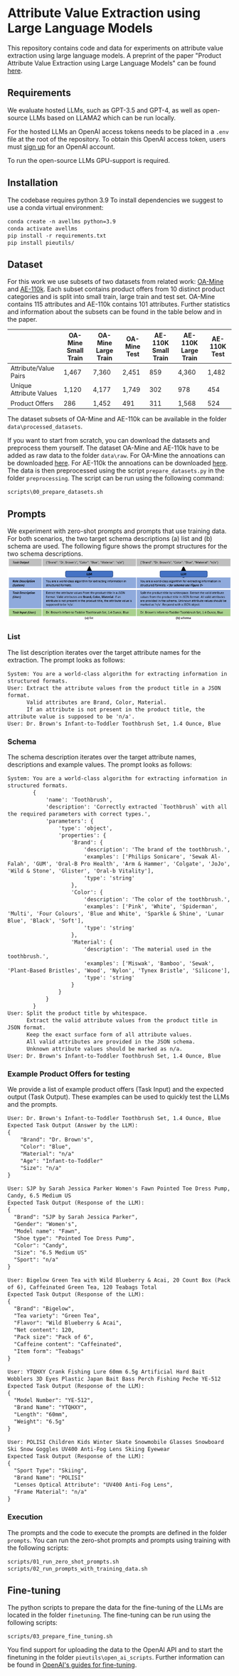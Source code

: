 # Attribute Value Extraction using Large Language Models
This repository contains code and data for experiments on attribute value extraction using large language models.
A preprint of the paper "Product Attribute Value Extraction using Large Language Models" can be found [here](https://arxiv.org/abs/2310.12537).

## Requirements

We evaluate hosted LLMs, such as GPT-3.5 and GPT-4, as well as open-source LLMs based on LLAMA2 which can be run locally. 

For the hosted LLMs an OpenAI access tokens needs to be placed in a `.env` file at the root of the repository.
To obtain this OpenAI access token, users must [sign up](https://platform.openai.com/signup) for an OpenAI account.

To run the open-source LLMs GPU-support is required.

## Installation

The codebase requires python 3.9 To install dependencies we suggest to use a conda virtual environment:

```
conda create -n avellms python=3.9
conda activate avellms
pip install -r requirements.txt
pip install pieutils/
```

## Dataset

For this work we use subsets of two datasets from related work: [OA-Mine](https://github.com/xinyangz/OAMine/) and [AE-110k](https://github.com/cubenlp/ACL19_Scaling_Up_Open_Tagging/).
Each subset contains product offers from 10 distinct product categories and is split into small train, large train and test set.
OA-Mine contains 115 attributes and AE-110k contains 101 attributes.
Further statistics and information about the subsets can be found in the table below and in the paper.

|                     | OA-Mine Small Train       | OA-Mine Large Train      | OA-Mine Test       | AE-110K Small Train     | AE-110K Large Train   | AE-110K Test       |
|---------------------|----------------|--------------|--------------|---------------|--------------|--------------|
| Attribute/Value Pairs| 1,467         | 7,360        | 2,451        | 859           | 4,360        | 1,482        |
| Unique Attribute Values | 1,120      | 4,177        | 1,749        | 302           | 978          | 454          |
| Product Offers      | 286            | 1,452        | 491          | 311           | 1,568        | 524          |


The dataset subsets of OA-Mine and AE-110k can be available in the folder `data\processed_datasets`.

If you want to start from scratch, you can download the datasets and preprocess them yourself.
The dataset OA-Mine and AE-110k have to be added as raw data to the folder `data\raw`.
For OA-Mine the annoations can be downloaded [here](https://github.com/xinyangz/OAMine/tree/main/data).
For AE-110k the annoations can be downloaded [here](https://github.com/cubenlp/ACL19_Scaling_Up_Open_Tagging/blob/master/publish_data.txt).
The data is then preprocessed using the script `prepare_datasets.py` in the folder `preprocessing`.
The script can be run using the following command:

```
scripts\00_prepare_datasets.sh
```

## Prompts

We experiment with zero-shot prompts and prompts that use training data.
For both scenarios, the two target schema descriptions (a) list and (b) schema are used.
The following figure shows the prompt structures for the two schema descriptions.
![Prompt Designs](resources/zero_shot_prompt_designs.PNG)

### List 
The list description iterates over the target attribute names for the extraction. The prompt looks as follows:
    
```
System: You are a world-class algorithm for extracting information in structured formats. 
User: Extract the attribute values from the product title in a JSON format. 
      Valid attributes are Brand, Color, Material. 
      If an attribute is not present in the product title, the attribute value is supposed to be 'n/a'.
User: Dr. Brown's Infant-to-Toddler Toothbrush Set, 1.4 Ounce, Blue
```

### Schema
The schema description iterates over the target attribute names, descriptions and example values. The prompt looks as follows:

``` 
System: You are a world-class algorithm for extracting information in structured formats.
		{
			'name': 'Toothbrush',
			'description': 'Correctly extracted `Toothbrush` with all the required parameters with correct types.',
			'parameters': {
				'type': 'object',
				'properties': {
					'Brand': {
						'description': 'The brand of the toothbrush.',
						'examples': ['Philips Sonicare', 'Sewak Al-Falah', 'GUM', 'Oral-B Pro Health', 'Arm & Hammer', 'Colgate', 'JoJo', 'Wild & Stone', 'Glister', 'Oral-b Vitality'],
						'type': 'string'
					},
					'Color': {
						'description': 'The color of the toothbrush.',
						'examples': ['Pink', 'White', 'Spiderman', 'Multi', 'Four Colours', 'Blue and White', 'Sparkle & Shine', 'Lunar Blue', 'Black', 'Soft'],
						'type': 'string'
					},
					'Material': {
						'description': 'The material used in the toothbrush.',
						'examples': ['Miswak', 'Bamboo', 'Sewak', 'Plant-Based Bristles', 'Wood', 'Nylon', 'Tynex Bristle', 'Silicone'],
						'type': 'string'
					}
				}
			}
		}
User: Split the product title by whitespace.
      Extract the valid attribute values from the product title in JSON format.
      Keep the exact surface form of all attribute values. 
      All valid attributes are provided in the JSON schema. 
      Unknown attribute values should be marked as n/a.
User: Dr. Brown's Infant-to-Toddler Toothbrush Set, 1.4 Ounce, Blue
```

### Example Product Offers for testing

We provide a list of example product offers (Task Input) and the expected output (Task Output).
These examples can be used to quickly test the LLMs and the prompts.

``` 
User: Dr. Brown's Infant-to-Toddler Toothbrush Set, 1.4 Ounce, Blue
Expected Task Output (Answer by the LLM): 
{
    "Brand": "Dr. Brown's",
    "Color": "Blue",
    "Material": "n/a"
    "Age": "Infant-to-Toddler"
    "Size": "n/a"
}

``` 

``` 
User: SJP by Sarah Jessica Parker Women's Fawn Pointed Toe Dress Pump, Candy, 6.5 Medium US
Expected Task Output (Response of the LLM): 
{
  "Brand": "SJP by Sarah Jessica Parker",
  "Gender": "Women's",
  "Model name": "Fawn",
  "Shoe type": "Pointed Toe Dress Pump",
  "Color": "Candy",
  "Size": "6.5 Medium US"
  "Sport": "n/a"
}

```

``` 
User: Bigelow Green Tea with Wild Blueberry & Acai, 20 Count Box (Pack of 6), Caffeinated Green Tea, 120 Teabags Total
Expected Task Output (Response of the LLM): 
{
  "Brand": "Bigelow",
  "Tea variety": "Green Tea",
  "Flavor": "Wild Blueberry & Acai",
  "Net content": 120,
  "Pack size": "Pack of 6",
  "Caffeine content": "Caffeinated",
  "Item form": "Teabags"
}

```

``` 
User: YTQHXY Crank Fishing Lure 60mm 6.5g Artificial Hard Bait Wobblers 3D Eyes Plastic Japan Bait Bass Perch Fishing Peche YE-512
Expected Task Output (Response of the LLM): 
{
  "Model Number": "YE-512",
  "Brand Name": "YTQHXY",
  "Length": "60mm",
  "Weight": "6.5g"
}

``` 

``` 
User: POLISI Children Kids Winter Skate Snowmobile Glasses Snowboard Ski Snow Goggles UV400 Anti-Fog Lens Skiing Eyewear
Expected Task Output (Response of the LLM): 
{
  "Sport Type": "Skiing",
  "Brand Name": "POLISI"
  "Lenses Optical Attribute": "UV400 Anti-Fog Lens",
  "Frame Material": "n/a"
}

``` 

### Execution

The prompts and the code to execute the prompts are defined in the folder `prompts`.
You can run the zero-shot prompts and prompts using training with the following scripts:

```
scripts/01_run_zero_shot_prompts.sh
scripts/02_run_prompts_with_training_data.sh
```

## Fine-tuning
The python scripts to prepare the data for the fine-tuning of the LLMs are located in the folder `finetuning`.
The fine-tuning can be run using the following scripts:

```
scripts/03_prepare_fine_tuning.sh
```

You find support for uploading the data to the OpenAI API and to start the finetuning in the folder `pieutils\open_ai_scripts`.
Further information can be found in [OpenAI's guides for fine-tuning](https://platform.openai.com/docs/guides/fine-tuning).
